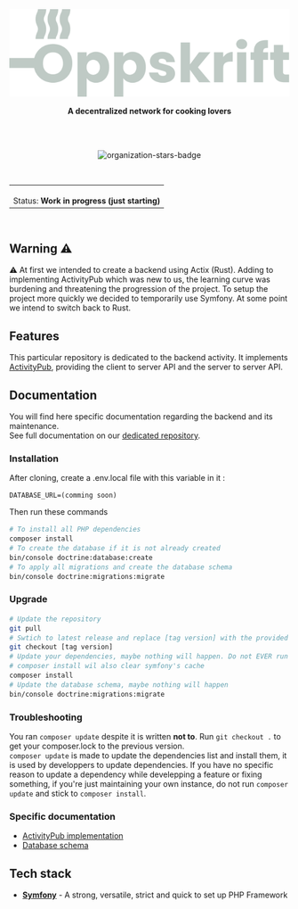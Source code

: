 <br>
<br>

<p align="center">
    <img src="docs/logo-full.svg" alt="oppskrift-logo">
</p>

<p align="center">
    <strong>A decentralized network for cooking lovers</strong>
</p>

<br>
<br>

<p align="center">
    <!-- TODO : choose a licence <img alt="license-badge" src="https://img.shields.io/github/license/Oppskrift/oppskrift_api_sf?style=for-the-badge"> -->
    <!-- TODO : this is for package.json. shiels.io provide a badge for packagist but this is repo is not meant for packagist<img alt="version-badge" src="https://img.shields.io/github/package-json/v/Oppskrift/oppskrift_api_sf?style=for-the-badge"> -->
</p>

<p align="center">
    <img alt="organization-stars-badge" src="https://img.shields.io/github/stars/Oppskrift?style=for-the-badge">
</p>

<br>

<p>
    <table align="center">
        <tbody>
            <td>
                <br>Status: <b>Work in progress (just starting)</b><br>
            </td>
        </tbody>
    </table>
</p>

<br>

## Warning :warning:

:warning: At first we intended to create a backend using Actix (Rust). Adding to implementing ActivityPub which was new to us, the learning curve was burdening and threatening the progression of the project. To setup the project more quickly we decided to temporarily use Symfony. At some point we intend to switch back to Rust.

## Features

This particular repository is dedicated to the backend activity. It implements [ActivityPub](http://activitypub.rocks/), providing the client to server API and the server to server API.

## Documentation

You will find here specific documentation regarding the backend and its maintenance.  
See full documentation on our [dedicated repository](https://github.com/Oppskrift/oppskrift_doc).

### Installation

After cloning, create a .env.local file with this variable in it :

```dotenv
DATABASE_URL=(comming soon)
```

Then run these commands

```sh
# To install all PHP dependencies
composer install
# To create the database if it is not already created
bin/console doctrine:database:create
# To apply all migrations and create the database schema
bin/console doctrine:migrations:migrate
```

### Upgrade

```sh
# Update the repository
git pull
# Swtich to latest release and replace [tag version] with the provided tag on https://github.com/Oppskrift/oppskrift_api_sf/tags
git checkout [tag version]
# Update your dependencies, maybe nothing will happen. Do not EVER run a `composer update` to upgrade the app
# composer install wil also clear symfony's cache
composer install
# Update the database schema, maybe nothing will happen
bin/console doctrine:migrations:migrate
```

### Troubleshooting

You ran `composer update` despite it is written **not to**. Run `git checkout .` to get your composer.lock to the previous version.  
`composer update` is made to update the dependencies list and install them, it is used by developpers to update dependencies. If you have no specific reason to update a dependency while develepping a feature or fixing something, if you're just maintaining your own instance, do not run `composer update` and stick to `composer install`.

### Specific documentation

- [ActivityPub implementation](https://github.com/Oppskrift/oppskrift_doc/tree/master/ActivityPub)
- [Database schema](https://github.com/Oppskrift/oppskrift_doc/tree/master/Database)

## Tech stack

- **[Symfony](https://symfony.com)** - A strong, versatile, strict and quick to set up PHP Framework
